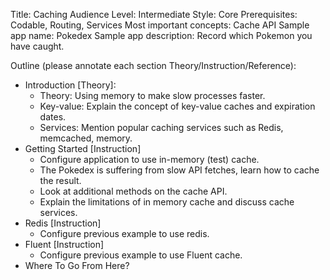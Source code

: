 Title: Caching
Audience Level: Intermediate
Style: Core
Prerequisites: Codable, Routing, Services
Most important concepts: Cache API
Sample app name: Pokedex
Sample app description: Record which Pokemon you have caught.

Outline (please annotate each section Theory/Instruction/Reference):

  * Introduction [Theory]: 
  	* Theory: Using memory to make slow processes faster.
  	* Key-value: Explain the concept of key-value caches and expiration dates.
  	* Services: Mention popular caching services such as Redis, memcached, memory.
  * Getting Started [Instruction]
    * Configure application to use in-memory (test) cache.
    * The Pokedex is suffering from slow API fetches, learn how to cache the result.
    * Look at additional methods on the cache API.
    * Explain the limitations of in memory cache and discuss cache services.
  * Redis [Instruction]
    * Configure previous example to use redis.
  * Fluent [Instruction]
  	* Configure previous example to use Fluent cache.
  * Where To Go From Here?